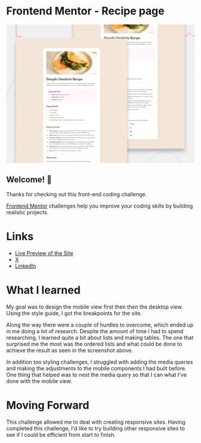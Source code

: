 # Frontend Mentor - Recipe page

![Design preview for the Recipe page coding challenge](./design/desktop-preview.jpg)

## Welcome! 👋

Thanks for checking out this front-end coding challenge.

[Frontend Mentor](https://www.frontendmentor.io) challenges help you improve your coding skills by building realistic projects.

# Links

- [Live Preview of the Site](https://ysstudio22.github.io/Omelette-Recipe-Card/)
- [X](https://x.com/YoshiCode03)
- [LinkedIn](https://www.linkedin.com/in/yoshiaki-j-30696a18/)

# What I learned

My goal was to design the mobile view first then then the desktop view.  Using the style guide, I got the breakpoints for the site.

Along the way there were a couple of hurdles to overcome, which ended up in me doing a lot of research.  Despite the amount of time I had to spend researching, I learned quite a bit about lists and making tables.  The one that surprised me the most was the ordered lists and what could be done to achieve the result as seen in the screenshot above.

In addition too styling challenges, I struggled with adding the media queries and making the adjustments to the mobile components I had built before.  One thing that helped was to nest the media query so that I can what I've done with the mobile view.

# Moving Forward

This challenge allowed me to deal with creating responsive sites.  Having completed this challenge, I'd like to try building other responsive sites to see if I could be efficient from start to finish.
